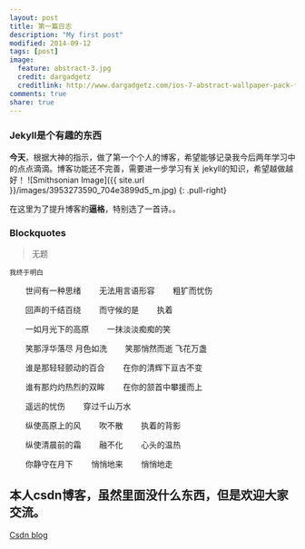 ```yaml
---
layout: post
title: 第一篇日志
description: "My first post"
modified: 2014-09-12
tags: [post]
image:
  feature: abstract-3.jpg
  credit: dargadgetz
  creditlink: http://www.dargadgetz.com/ios-7-abstract-wallpaper-pack-for-iphone-5-and-ipod-touch-retina/
comments: true
share: true
---
```


### Jekyll是个有趣的东西

**今天**，根据大神的指示，做了第一个个人的博客，希望能够记录我今后两年学习中的点点滴滴。博客功能还不完善，需要进一步学习有关
jekyll的知识，希望越做越好！
![Smithsonian Image]({{ site.url }}/images/3953273590_704e3899d5_m.jpg)
{: .pull-right}

在这里为了提升博客的**逼格**，特别选了一首诗。。 

### Blockquotes    
>   无题
    
    我终于明白
　　世间有一种思绪
　　无法用言语形容
　　粗犷而忧伤

　　回声的千结百绕
　　而守候的是
　　执着

　　一如月光下的高原
　　一抹淡淡痴痴的笑

　　笑那浮华落尽 月色如洗
　　笑那悄然而逝 飞花万盏

　　谁是那轻轻颤动的百合
　　在你的清辉下亘古不变

　　谁有那灼灼热烈的双眸
　　在你的颔首中攀援而上

　　遥远的忧伤
　　穿过千山万水

　　纵使高原上的风
　　吹不散
　　执着的背影

　　纵使清晨前的霜
　　融不化
　　心头的温热

　　你静守在月下
　　悄悄地来
　　悄悄地走


## 本人csdn博客，虽然里面没什么东西，但是欢迎大家交流。



<div markdown="0"><a href="http://blog.csdn.net/jordandandan" class="btn">Csdn blog</a></div>

